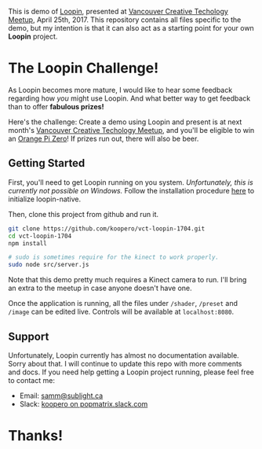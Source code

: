 This is demo of [Loopin](https://github.com/koopero/looping), presented at
[Vancouver Creative Techology Meetup](https://www.meetup.com/Vancouver-Creative-Technology/), April 25th, 2017. This repository contains all files specific to the demo, but my intention is that it can also 
act as a starting point for your own **Loopin** project.



# The Loopin Challenge!

As Loopin becomes more mature, I would like to hear some feedback regarding how *you* might
use Loopin. And what better way to get feedback than to offer **fabulous
prizes!**

Here's the challenge: Create a demo using Loopin and present is at next month's
[Vancouver Creative Techology Meetup](https://www.meetup.com/Vancouver-Creative-Technology/), and you'll be eligible to win an [Orange Pi Zero](http://www.orangepi.org/orangepizero/)! If prizes run out, there will also be beer.



## Getting Started

First, you'll need to get Loopin running on you system. *Unfortunately, this is
currently not possible on Windows.* Follow the installation procedure [here](https://github.com/koopero/loopin-native)
to initialize loopin-native.

Then, clone this project from github and run it.

``` sh
git clone https://github.com/koopero/vct-loopin-1704.git
cd vct-loopin-1704
npm install

# sudo is sometimes require for the kinect to work properly.
sudo node src/server.js
```

Note that this demo pretty much requires a Kinect camera to
run. I'll bring an extra to the meetup in case anyone doesn't have one.

Once the application is running, all the files under `/shader`, `/preset` and `/image` can be edited live.
Controls will be available at `localhost:8080`.

## Support

Unfortunately, Loopin currently has almost no documentation available. Sorry about that. I will continue to update this repo with more comments and docs. If you need help getting a Loopin project running, please feel free to contact me:

* Email: [samm@sublight.ca](mailto:samm@sublight.ca)
* Slack: [koopero on popmatrix.slack.com](https://popmatrix.slack.com/messages/@koopero/team/koopero/)

# Thanks!

